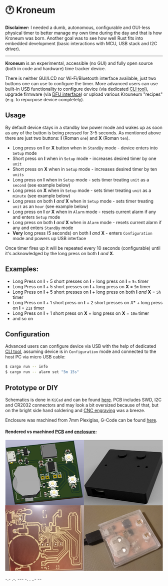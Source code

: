 # 🕐 Kroneum

**Disclaimer:** I needed a dumb, autonomous, configurable and GUI-less physical timer to better manage my own time during the day and that is how Kroneum was born. 
Another goal was to see how well Rust fits into embedded development (basic interactions with MCU, USB stack and I2C driver).

------------------------

**Kroneum** is an experimental, accessible (no GUI) and fully open source (both in code and hardware) time tracker device.

There is neither GUI/LCD nor Wi-Fi/Bluetooth interface available, just two buttons one can use to configure the timer. More advanced users can use built-in USB functionality
to configure device (via dedicated [CLI tool](./sw/cli)), upgrade firmware (via [DFU interface](./sw/firmware/README.md)) or upload various Krouneum "recipes" (e.g. to repurpose device completely).

## Usage

By default device stays in a standby low power mode and wakes up as soon as any of the button is being pressed for 3-5 seconds. As mentioned above there are just two buttons: **Ⅰ** (Roman `one`) and **Ⅹ** (Roman `ten`).

* Long press on **Ⅰ** or **Ⅹ** button when in `StandBy` mode - device enters into `Setup` mode
* Short press on **Ⅰ** when in `Setup` mode - increases desired timer by one `unit`
* Short press on **Ⅹ** when in `Setup` mode - increases desired timer by ten `units`
* Long press on **Ⅰ** when in `Setup` mode - sets timer treating `unit` as a `second` (see example below)
* Long press on **Ⅹ** when in `Setup` mode - sets timer treating `unit` as a `minute` (see example below)
* Long press on both **Ⅰ** *and* **Ⅹ** when in `Setup` mode - sets timer treating `unit` as an `hour` (see example below)
* Long press on **Ⅰ** *or* **Ⅹ** when in `Alarm` mode - resets current alarm if any and enters `Setup` mode
* Long press on both **Ⅰ** *and* **Ⅹ** when in `Alarm` mode - resets current alarm if any and enters `StandBy` mode
* **Very** long press (5 seconds) on both **Ⅰ** *and* **Ⅹ** - enters `Configuration` mode and powers up USB interface

Once timer fires up it will be repeated every 10 seconds (configurable) until it's acknowledged by the long press on both **Ⅰ** *and* **Ⅹ**.

## Examples:

* Long Press on **Ⅰ** + 5 short presses on **Ⅰ** + long press on **Ⅰ** = `5s` timer
* Long Press on **Ⅰ** + 5 short presses on **Ⅰ** + long press on **Ⅹ** = `5m` timer
* Long Press on **Ⅰ** + 5 short presses on **Ⅰ** + long press on both **Ⅰ** *and* **Ⅹ** = `5h` timer
* Long Press on **Ⅰ** + 1 short press on **Ⅰ** + 2 short presses on *Ⅹ** + long press on **Ⅰ** = `21s` timer
* Long Press on **Ⅰ** + 1 short press on **Ⅹ** + long press on **Ⅹ** = `10m` timer
* and so on

## Configuration

Advanced users can configure device via USB with the help of dedicated [CLI tool](./sw/cli), assuming device is in `Configuration` mode and
connected to the host PC via micro USB cable:

```bash
$ cargo run -- info
$ cargo run -- alarm set "5m 15s"
```

## Prototype or DIY

Schematics is done in `KiCad` and can be found [here](./hw/pcb/Rev_0.3). PCB includes SWD, I2C and CR2032 connectors and may look a bit
oversized because of that, but on the bright side hand soldering and [CNC engraving](./hw/pcb/Rev_0.3/cnc) was a breeze.

Enclosure was machined from 7mm Plexiglas, G-Code can be found [here](./hw/pcb/Rev_0.3/cnc).

#### Rendered vs machined [PCB](./hw/pcb/Rev_0.3/demo) and [enclosure](./hw/enclosure/Rev_0.3/demo):

![enclosure](./hw/enclosure/Rev_0.3/demo/full.png)

-.- .-. --- -. . ..- --

